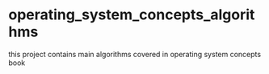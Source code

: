 # operating_system_concepts_algorithms

this project contains main algorithms covered in operating system concepts book
